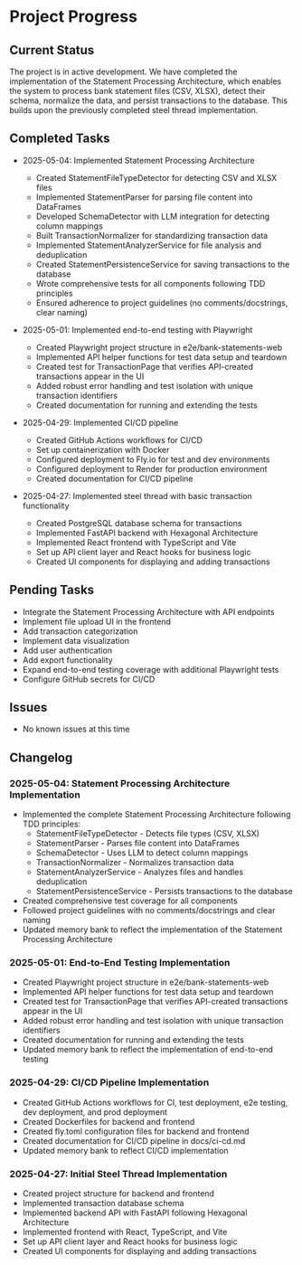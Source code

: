 # Project Progress

## Current Status

The project is in active development. We have completed the implementation of the Statement Processing Architecture, which enables the system to process bank statement files (CSV, XLSX), detect their schema, normalize the data, and persist transactions to the database. This builds upon the previously completed steel thread implementation.

## Completed Tasks

- 2025-05-04: Implemented Statement Processing Architecture
  - Created StatementFileTypeDetector for detecting CSV and XLSX files
  - Implemented StatementParser for parsing file content into DataFrames
  - Developed SchemaDetector with LLM integration for detecting column mappings
  - Built TransactionNormalizer for standardizing transaction data
  - Implemented StatementAnalyzerService for file analysis and deduplication
  - Created StatementPersistenceService for saving transactions to the database
  - Wrote comprehensive tests for all components following TDD principles
  - Ensured adherence to project guidelines (no comments/docstrings, clear naming)

- 2025-05-01: Implemented end-to-end testing with Playwright
  - Created Playwright project structure in e2e/bank-statements-web
  - Implemented API helper functions for test data setup and teardown
  - Created test for TransactionPage that verifies API-created transactions appear in the UI
  - Added robust error handling and test isolation with unique transaction identifiers
  - Created documentation for running and extending the tests

- 2025-04-29: Implemented CI/CD pipeline
  - Created GitHub Actions workflows for CI/CD
  - Set up containerization with Docker
  - Configured deployment to Fly.io for test and dev environments
  - Configured deployment to Render for production environment
  - Created documentation for CI/CD pipeline

- 2025-04-27: Implemented steel thread with basic transaction functionality
  - Created PostgreSQL database schema for transactions
  - Implemented FastAPI backend with Hexagonal Architecture
  - Implemented React frontend with TypeScript and Vite
  - Set up API client layer and React hooks for business logic
  - Created UI components for displaying and adding transactions

## Pending Tasks

- Integrate the Statement Processing Architecture with API endpoints
- Implement file upload UI in the frontend
- Add transaction categorization
- Implement data visualization
- Add user authentication
- Add export functionality
- Expand end-to-end testing coverage with additional Playwright tests
- Configure GitHub secrets for CI/CD

## Issues

- No known issues at this time

## Changelog

### 2025-05-04: Statement Processing Architecture Implementation

- Implemented the complete Statement Processing Architecture following TDD principles:
  - StatementFileTypeDetector - Detects file types (CSV, XLSX)
  - StatementParser - Parses file content into DataFrames
  - SchemaDetector - Uses LLM to detect column mappings
  - TransactionNormalizer - Normalizes transaction data
  - StatementAnalyzerService - Analyzes files and handles deduplication
  - StatementPersistenceService - Persists transactions to the database
- Created comprehensive test coverage for all components
- Followed project guidelines with no comments/docstrings and clear naming
- Updated memory bank to reflect the implementation of the Statement Processing Architecture

### 2025-05-01: End-to-End Testing Implementation

- Created Playwright project structure in e2e/bank-statements-web
- Implemented API helper functions for test data setup and teardown
- Created test for TransactionPage that verifies API-created transactions appear in the UI
- Added robust error handling and test isolation with unique transaction identifiers
- Created documentation for running and extending the tests
- Updated memory bank to reflect the implementation of end-to-end testing

### 2025-04-29: CI/CD Pipeline Implementation

- Created GitHub Actions workflows for CI, test deployment, e2e testing, dev deployment, and prod deployment
- Created Dockerfiles for backend and frontend
- Created fly.toml configuration files for backend and frontend
- Created documentation for CI/CD pipeline in docs/ci-cd.md
- Updated memory bank to reflect CI/CD implementation

### 2025-04-27: Initial Steel Thread Implementation

- Created project structure for backend and frontend
- Implemented transaction database schema
- Implemented backend API with FastAPI following Hexagonal Architecture
- Implemented frontend with React, TypeScript, and Vite
- Set up API client layer and React hooks for business logic
- Created UI components for displaying and adding transactions
